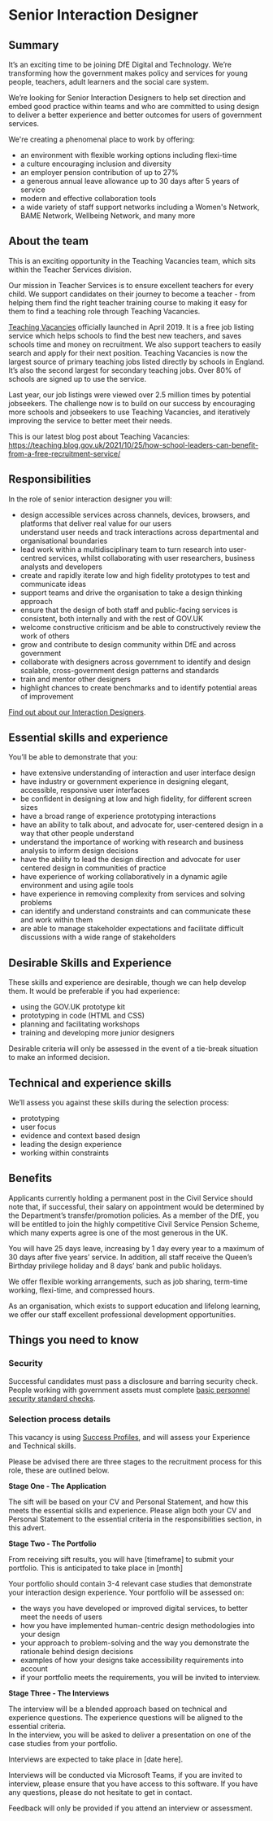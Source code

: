 #  Senior Interaction Designer
## Summary  
It’s an exciting time to be joining DfE Digital and Technology. We’re transforming how the government makes policy and services for young people, teachers, adult learners and the social care system. 

We’re looking for Senior Interaction Designers to help set direction and embed good practice within teams and who are committed to using design to deliver a better experience and better outcomes for users of government services. 

We're creating a phenomenal place to work by offering: 

* an environment with flexible working options including flexi-time  
* a culture encouraging inclusion and diversity 
* an employer pension contribution of up to 27%  
* a generous annual leave allowance up to 30 days after 5 years of service  
* modern and effective collaboration tools  
* a wide variety of staff support networks including a Women's Network, BAME Network, Wellbeing Network, and many more 

## About the team

This is an exciting opportunity in the Teaching Vacancies team, which sits within the Teacher Services division.

Our mission in Teacher Services is to ensure excellent teachers for every child. We support candidates on their journey to become a teacher - from helping them find the right teacher training course to making it easy for them to find a teaching role through Teaching Vacancies.

[Teaching Vacancies](https://teaching-vacancies.service.gov.uk) officially launched in April 2019. It is a free job listing service which helps schools to find the best new teachers, and saves schools time and money on recruitment. We also support teachers to easily search and apply for their next position. Teaching Vacancies is now the largest source of primary teaching jobs listed directly by schools in England. It’s also the second largest for secondary teaching jobs. Over 80% of schools are signed up to use the service.

Last year, our job listings were viewed over 2.5 million times by potential jobseekers. The challenge now is to build on our success by encouraging more schools and jobseekers to use Teaching Vacancies, and iteratively improving the service to better meet their needs.

This is our latest blog post about Teaching Vacancies:
https://teaching.blog.gov.uk/2021/10/25/how-school-leaders-can-benefit-from-a-free-recruitment-service/

## Responsibilities

In the role of senior interaction designer you will: 

* design accessible services across channels, devices, browsers, and platforms that deliver real value for our users  
understand user needs and track interactions across departmental and organisational boundaries  
* lead work within a multidisciplinary team to turn research into user-centred services, whilst collaborating with user researchers, business analysts and developers   
* create and rapidly iterate low and high fidelity prototypes to test and communicate ideas  
* support teams and drive the organisation to take a design thinking approach
* ensure that the design of both staff and public-facing services is consistent, both internally and with the rest of GOV.UK 
* welcome constructive criticism and be able to constructively review the work of others 
* grow and contribute to design community within DfE and across government  
* collaborate with designers across government to identify and design scalable, cross-government design patterns and standards
* train and mentor other designers  
* highlight chances to create benchmarks and to identify potential areas of improvement

[Find out about our Interaction Designers](https://www.gov.uk/guidance/interaction-designer). 

## Essential skills and experience

You’ll be able to demonstrate that you: 

* have extensive understanding of interaction and user interface design  
* have industry or government experience in designing elegant, accessible, responsive user interfaces  
* be confident in designing at low and high fidelity, for different screen sizes  
* have a broad range of experience prototyping interactions  
* have an ability to talk about, and advocate for, user-centered design in a way that other people understand  
* understand the importance of working with research and business analysis to inform design decisions  
* have the ability to lead the design direction and advocate for user centered design in communities of practice 
* have experience of working collaboratively in a dynamic agile environment and using agile tools  
* have experience in removing complexity from services and solving problems  
* can identify and understand constraints and can communicate these and work within them  
* are able to manage stakeholder expectations and facilitate difficult discussions with a wide range of stakeholders  

## Desirable Skills and Experience

These skills and experience are desirable, though we can help develop them. It would be preferable if you had experience:
 
* using the GOV.UK prototype kit  
* prototyping in code (HTML and CSS)  
* planning and facilitating workshops
* training and developing more junior designers

Desirable criteria will only be assessed in the event of a tie-break situation to make an informed decision. 

## Technical and experience skills
We’ll assess you against these skills during the selection process:

* prototyping 
* user focus 
* evidence and context based design 
* leading the design experience
* working within constraints 

## Benefits 

Applicants currently holding a permanent post in the Civil Service should note that, if successful, their salary on appointment would be determined by the Department’s transfer/promotion policies. As a member of the DfE, you will be entitled to join the highly competitive Civil Service Pension Scheme, which many experts agree is one of the most generous in the UK.  

You will have 25 days leave, increasing by 1 day every year to a maximum of 30 days after five years’ service. In addition, all staff receive the Queen’s Birthday privilege holiday and 8 days’ bank and public holidays.  

We offer flexible working arrangements, such as job sharing, term-time working, flexi-time, and compressed hours.  

As an organisation, which exists to support education and lifelong learning, we offer our staff excellent professional development opportunities. 

## Things you need to know
 
### Security
 
Successful candidates must pass a disclosure and barring security check. 
People working with government assets must complete [basic personnel security standard checks](https://www.gov.uk/government/publications/government-baseline-personnel-security-standard). 

### Selection process details 

This vacancy is using [Success Profiles](https://www.gov.uk/government/publications/success-profiles), and will assess your Experience and Technical skills. 

Please be advised there are three stages to the recruitment process for this role, these are outlined below.  

**Stage One - The Application**
  
The sift will be based on your CV and Personal Statement, and how this meets the essential skills and experience. Please align both your CV and Personal Statement to the essential criteria in the responsibilities section, in this advert.  

**Stage Two - The Portfolio**
 
From receiving sift results, you will have [timeframe] to submit your portfolio. This is anticipated to take place in [month]

Your portfolio should contain 3-4 relevant case studies that demonstrate your interaction design experience. Your portfolio will be assessed on: 
* the ways you have developed or improved digital services, to better meet the needs of users  
* how you have implemented human-centric design methodologies into your design  
* your approach to problem-solving and the way you demonstrate the rationale behind design decisions  
* examples of how your designs take accessibility requirements into account  
* if your portfolio meets the requirements, you will be invited to interview.  

**Stage Three - The Interviews**

The interview will be a blended approach based on technical and experience questions. The experience questions will be aligned to the essential criteria.  
In the interview, you will be asked to deliver a presentation on one of the case studies from your portfolio.

Interviews are expected to take place in [date here].  

Interviews will be conducted via Microsoft Teams, if you are invited to interview, please ensure that you have access to this software. If you have any questions, please do not hesitate to get in contact. 

Feedback will only be provided if you attend an interview or assessment.
